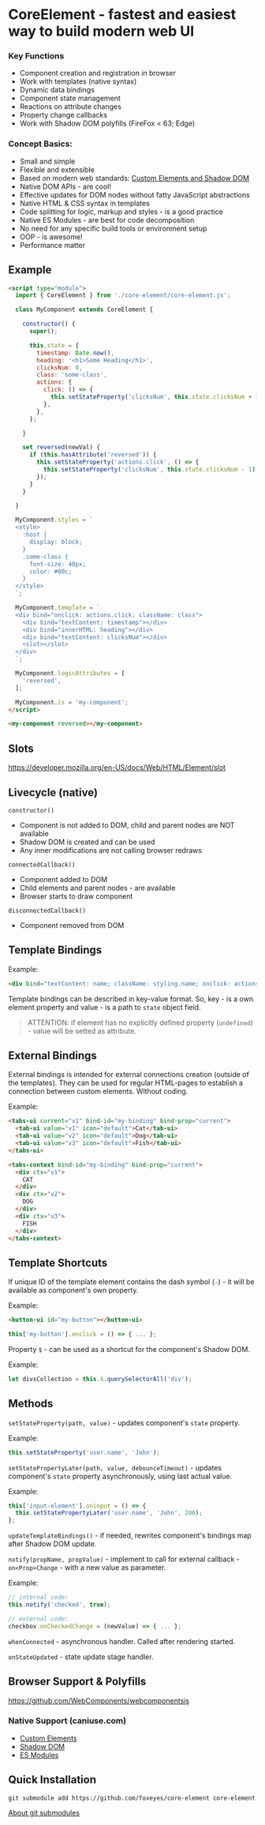 
# CoreElement - fastest and easiest way to build modern web UI

### Key Functions

* Component creation and registration in browser
* Work with templates (native syntax)
* Dynamic data bindings
* Component state management
* Reactions on attribute changes
* Property change callbacks
* Work with Shadow DOM polyfills (FireFox < 63; Edge)

### Concept Basics:

* Small and simple
* Flexible and extensible
* Based on modern web standards: [Custom Elements and Shadow DOM](https://www.webcomponents.org/specs)
* Native DOM APIs - are cool!
* Effective updates for DOM nodes without fatty JavaScript abstractions
* Native HTML & CSS syntax in templates
* Code splitting for logic, markup and styles  - is a good practice
* Native ES Modules - are best for code decomposition
* No need for any specific build tools or environment setup
* OOP - is awesome!
* Performance matter

## Example

```html
<script type="module">
  import { CoreElement } from './core-element/core-element.js';

  class MyComponent extends CoreElement {

    constructor() {
      super();

      this.state = {
        timestamp: Date.now(),
        heading: '<h1>Some Heading</h1>',
        clicksNum: 0,
        class: 'some-class',
        actions: {
          click: () => {
            this.setStateProperty('clicksNum', this.state.clicksNum + 1);
          },
        },
      };

    }

    set reversed(newVal) {
      if (this.hasAttribute('reversed')) {
        this.setStateProperty('actions.click', () => {
          this.setStateProperty('clicksNum', this.state.clicksNum - 1);
        });
      }
    }

  }

  MyComponent.styles = `
  <style>
    :host {
      display: block;
    }
    .some-class {
      font-size: 40px;
      color: #00c;
    }
  </style>
  `;

  MyComponent.template = `
  <div bind="onclick: actions.click; className: class">
    <div bind="textContent: timestamp"></div>
    <div bind="innerHTML: heading"></div>
    <div bind="textContent: clicksNum"></div>
    <slot></slot>
  </div>
  `;

  MyComponent.logicAttributes = [
    'reversed',
  ];

  MyComponent.is = 'my-component';
</script>

<my-component reversed></my-component>
```

## Slots

https://developer.mozilla.org/en-US/docs/Web/HTML/Element/slot

## Livecycle (native)

`constructor()`
- Component is not added to DOM, child and parent nodes are NOT available
- Shadow DOM is created and can be used
- Any inner modifications are not calling browser redraws

`connectedCallback()`
- Component added to DOM
- Child elements and parent nodes - are available
- Browser starts to draw component

`disconnectedCallback()`
- Component removed from DOM

## Template Bindings

Example:
```html
<div bind="textContent: name; className: styling.name; onclick: actions.click"></div>
```

Template bindings can be described in key-value format. So, key - is a own element property and value - is a path to `state` object field.

>ATTENTION: if element has no explicitly defined property (`undefined`) - value will be setted as attribute.

## External Bindings

External bindings is intended for external connections creation (outside of the templates). They can be used for regular HTML-pages to establish a connection between custom elements. Without coding.

Example:
```html
<tabs-ui current="v1" bind-id="my-binding" bind-prop="current">
  <tab-ui value="v1" icon="default">Cat</tab-ui>
  <tab-ui value="v2" icon="default">Dog</tab-ui>
  <tab-ui value="v3" icon="default">Fish</tab-ui>
</tabs-ui>

<tabs-context bind-id="my-binding" bind-prop="current">
  <div ctx="v1">
    CAT
  </div>
  <div ctx="v2">
    DOG
  </div>
  <div ctx="v3">
    FISH
  </div>
</tabs-context>
```

## Template Shortcuts

If unique ID of the template element contains the dash symbol (`-`)  - it will be available as component's own property.

Example:
```html
<button-ui id="my-button"></button-ui>
```

```javascript
this['my-button'].onclick = () => { ... };
```

Property `$` - can be used as a shortcut for the component's Shadow DOM.

Example:
```javascript
let divsCollection = this.$.querySelectorAll('div');
```

## Methods

`setStateProperty(path, value)` - updates component's `state` property.

Example:
```javascript
this.setStateProperty('user.name', 'John');
```

`setStatePropertyLater(path, value, debounceTimeout)` - updates component's `state` property asynchronously, using last actual value.

Example:
```javascript
this['input-element'].oninput = () => {
  this.setStatePropertyLater('user.name', 'John', 200);
};
```

`updateTemplateBindings()` - if needed, rewrites component's bindings map after Shadow DOM update.

`notify(propName, propValue)` - implement to call for external callback - `on<Prop>Change` - with a new value as parameter.

Example:
```javascript
// internal code:
this.notify('checked', true);

// external code:
checkbox.onCheckedChange = (newValue) => { ... };
```

`whenConnected` - asynchronous handler. Called after rendering started.

`onStateUpdated` - state update stage handler.

## Browser Support & Polyfills 

https://github.com/WebComponents/webcomponentsjs

### Native Support (caniuse.com)

* [Custom Elements](https://caniuse.com/#feat=custom-elementsv1)
* [Shadow DOM](https://caniuse.com/#feat=shadowdomv1)
* [ES Modules](https://caniuse.com/#feat=es6-module)


## Quick Installation

`git submodule add https://github.com/foxeyes/core-element core-element`

[About git submodules](https://blog.github.com/2016-02-01-working-with-submodules/)